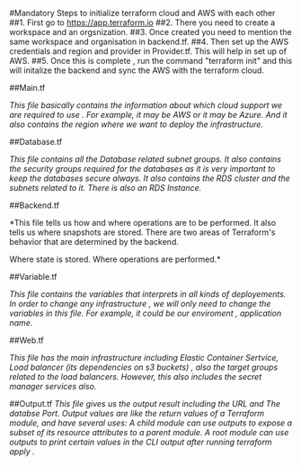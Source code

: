 #Mandatory Steps to initialize terraform cloud and AWS with each other
##1. First go to https://app.terraform.io
##2. There you need to create a workspace and an orgsnization.
##3. Once created you need to mention the same workspace and organisation in backend.tf.
##4. Then set up the AWS credentials and region and provider in Provider.tf. This will help in set up of AWS.
##5. Once this is complete , run the command "terraform init" and this will initalize the backend and sync the AWS with the terraform cloud.



##Main.tf

*This file basically contains the information about which cloud support we are required to use . For example,  it may be AWS or it may be Azure. And it also contains the region where we want to deploy the infrastructure.*

##Database.tf

*This file contains all the Database related subnet groups.
It also contains the security groups required for the databases as it is very important to keep the databases secure always.
It also contains the RDS cluster and the subnets related to it.
There is also an RDS Instance.*

##Backend.tf

*This file tells us how and where operations are to be performed. It also tells us where snapshots are stored.
There are two areas of Terraform's behavior that are determined by the backend.

Where state is stored.
Where operations are performed.*

##Variable.tf

*This file contains the variables that interprets in all kinds of deployements.
In order to change any infrastructure , we will only need to change the variables in this file. 
For example, it could be our enviroment , application name.* 

##Web.tf

*This file has the main infrastructure including Elastic Container Sertvice, Load balancer (its dependencies on s3 buckets) , also the target groups related to the load balancers.
However, this also includes the secret manager services also.*

##Output.tf
*This file gives us the output result including the URL and The databse Port.
Output values are like the return values of a Terraform module, and have several uses: A child module can use outputs to expose a subset of its resource attributes to a parent module. A root module can use outputs to print certain values in the CLI output after running terraform apply .*